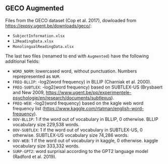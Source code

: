 ## GECO Augmented

Files from the GECO dataset (Cop et al. 2017), dowloaded from https://expsy.ugent.be/downloads/geco/:
- `SubjectInformation.xlsx`
- `L2ReadingData.xlsx`
- `MonolingualReadingData.xlsx`

The last two files (renamed to end with `Augmented`) have the following additional fields:
- `WORD_NORM`: lowercased word, without punctuation. Numbers reprepresented as `NUM`.
- `FREQ-BLLIP`: -log2(word frequency) in BLLIP (Charniak et al. 2000).
- `FREQ-SUBTLEX`: -log2(word frequency) based on SUBTLEX-US (Brysbaert and New 2009, https://www.ugent.be/pp/experimentele-psychologie/en/research/documents/subtlexus).
- `FREQ-WEB`: -log2(word frequency) based on the kagle web word frequency list (https://www.kaggle.com/rtatman/english-word-frequency).
- `OOV-BLLIP`: 1 if the word out of vocabulary in BLLIP, 0 otherwise. BLLIP vocabulary size 229,538 words.
- `OOV-SUBTLEX`: 1 if the word out of vocabulary in SUBTLEX-US, 0 otherwise. SUBTLEX-US vocabulary size 74,286 words.
- `OOV-WEB`: 1 if the word out of vocabulary in kaggle, 0 otherwise. kaggle vocabulary size 333,332 words.
- `SURP-GPT2`: word surprisal according to the GPT2 language model (Radford et al. 2019). 

